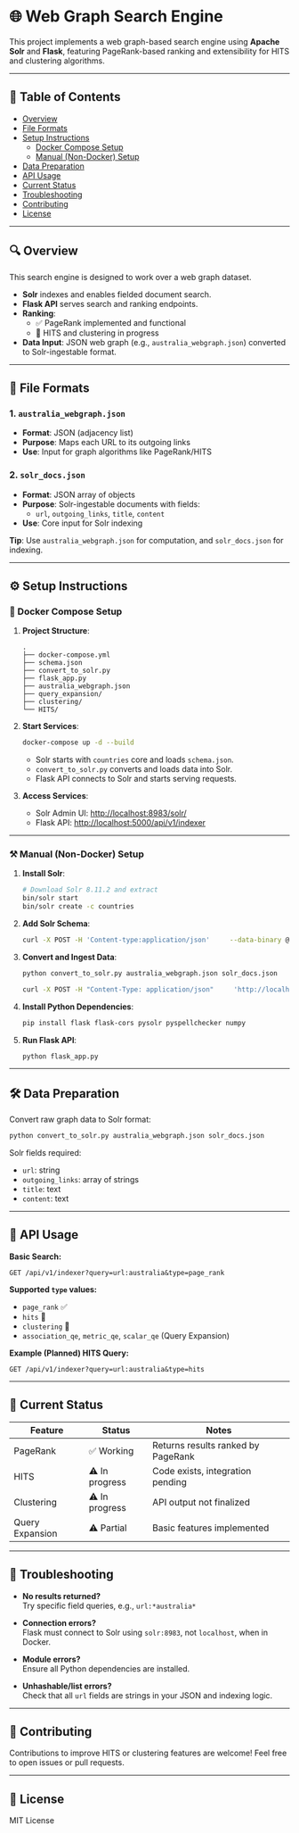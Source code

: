 # 🌐 Web Graph Search Engine

This project implements a web graph-based search engine using **Apache Solr** and **Flask**, featuring PageRank-based ranking and extensibility for HITS and clustering algorithms.

---

## 📑 Table of Contents

- [Overview](#overview)
- [File Formats](#file-formats)
- [Setup Instructions](#setup-instructions)
  - [Docker Compose Setup](#docker-compose-setup)
  - [Manual (Non-Docker) Setup](#manual-non-docker-setup)
- [Data Preparation](#data-preparation)
- [API Usage](#api-usage)
- [Current Status](#current-status)
- [Troubleshooting](#troubleshooting)
- [Contributing](#contributing)
- [License](#license)

---

## 🔍 Overview

This search engine is designed to work over a web graph dataset.

- **Solr** indexes and enables fielded document search.
- **Flask API** serves search and ranking endpoints.
- **Ranking**:
  - ✅ PageRank implemented and functional
  - 🚧 HITS and clustering in progress
- **Data Input**: JSON web graph (e.g., `australia_webgraph.json`) converted to Solr-ingestable format.

---

## 📁 File Formats

### 1. `australia_webgraph.json`
- **Format**: JSON (adjacency list)
- **Purpose**: Maps each URL to its outgoing links
- **Use**: Input for graph algorithms like PageRank/HITS

### 2. `solr_docs.json`
- **Format**: JSON array of objects
- **Purpose**: Solr-ingestable documents with fields:
  - `url`, `outgoing_links`, `title`, `content`
- **Use**: Core input for Solr indexing

**Tip**: Use `australia_webgraph.json` for computation, and `solr_docs.json` for indexing.

---

## ⚙️ Setup Instructions

### 🐳 Docker Compose Setup

1. **Project Structure**:
    ```plaintext
    .
    ├── docker-compose.yml
    ├── schema.json
    ├── convert_to_solr.py
    ├── flask_app.py
    ├── australia_webgraph.json
    ├── query_expansion/
    ├── clustering/
    └── HITS/
    ```

2. **Start Services**:
    ```bash
    docker-compose up -d --build
    ```

    - Solr starts with `countries` core and loads `schema.json`.
    - `convert_to_solr.py` converts and loads data into Solr.
    - Flask API connects to Solr and starts serving requests.

3. **Access Services**:
    - Solr Admin UI: [http://localhost:8983/solr/](http://localhost:8983/solr/)
    - Flask API: [http://localhost:5000/api/v1/indexer](http://localhost:5000/api/v1/indexer)

---

### ⚒️ Manual (Non-Docker) Setup

1. **Install Solr**:
    ```bash
    # Download Solr 8.11.2 and extract
    bin/solr start
    bin/solr create -c countries
    ```

2. **Add Solr Schema**:
    ```bash
    curl -X POST -H 'Content-type:application/json'     --data-binary @schema.json     http://localhost:8983/solr/countries/schema
    ```

3. **Convert and Ingest Data**:
    ```bash
    python convert_to_solr.py australia_webgraph.json solr_docs.json

    curl -X POST -H "Content-Type: application/json"     'http://localhost:8983/solr/countries/update?commit=true'     --data-binary @solr_docs.json
    ```

4. **Install Python Dependencies**:
    ```bash
    pip install flask flask-cors pysolr pyspellchecker numpy
    ```

5. **Run Flask API**:
    ```bash
    python flask_app.py
    ```

---

## 🛠️ Data Preparation

Convert raw graph data to Solr format:
```bash
python convert_to_solr.py australia_webgraph.json solr_docs.json
```

Solr fields required:
- `url`: string
- `outgoing_links`: array of strings
- `title`: text
- `content`: text

---

## 🚀 API Usage

**Basic Search:**
```http
GET /api/v1/indexer?query=url:australia&type=page_rank
```

**Supported `type` values:**
- `page_rank` ✅
- `hits` 🚧
- `clustering` 🚧
- `association_qe`, `metric_qe`, `scalar_qe` (Query Expansion)

**Example (Planned) HITS Query:**
```http
GET /api/v1/indexer?query=url:australia&type=hits
```

---

## 📌 Current Status

| Feature          | Status     | Notes                                       |
|------------------|------------|---------------------------------------------|
| PageRank         | ✅ Working | Returns results ranked by PageRank         |
| HITS             | ⚠️ In progress | Code exists, integration pending         |
| Clustering       | ⚠️ In progress | API output not finalized                 |
| Query Expansion  | ⚠️ Partial  | Basic features implemented                 |

---

## 🧰 Troubleshooting

- **No results returned?**  
  Try specific field queries, e.g., `url:*australia*`

- **Connection errors?**  
  Flask must connect to Solr using `solr:8983`, not `localhost`, when in Docker.

- **Module errors?**  
  Ensure all Python dependencies are installed.

- **Unhashable/list errors?**  
  Check that all `url` fields are strings in your JSON and indexing logic.

---

## 🤝 Contributing

Contributions to improve HITS or clustering features are welcome! Feel free to open issues or pull requests.

---

## 🪪 License

MIT License
